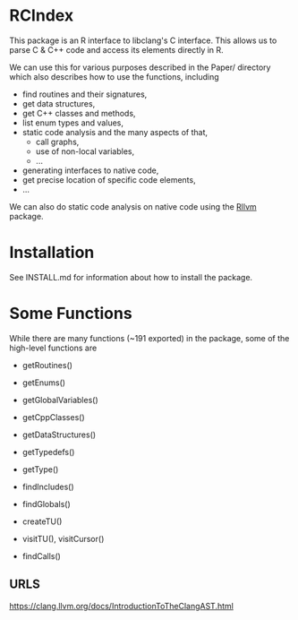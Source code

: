 # RCIndex


This package is an R interface to libclang's C interface.
This allows us to parse C & C++ code and access its elements directly in R.  

We can use this for various purposes described in the Paper/ directory
which also describes how to use the functions, including 

+ find routines and their signatures,
+ get data structures,
+ get C++ classes and methods,
+ list enum types and values,
+ static code analysis and the many aspects of that,
   + call graphs,
   + use of non-local variables,
   + ...
+ generating interfaces to native code,
+ get precise location of specific code elements,
+ ...


We can also do static code analysis on native code using the [Rllvm](https://github.com/duncantl/Rllvm) package.


# Installation

See INSTALL.md for information about how to install the package.


# Some Functions

While there are many functions (~191 exported) in the package, some of the high-level functions are

+ getRoutines()
+ getEnums()
+ getGlobalVariables()
+ getCppClasses()
+ getDataStructures()
+ getTypedefs()
+ getType()
+ findIncludes()
+ findGlobals()

+ createTU()
+ visitTU(), visitCursor()
+ findCalls()



## URLS
https://clang.llvm.org/docs/IntroductionToTheClangAST.html
